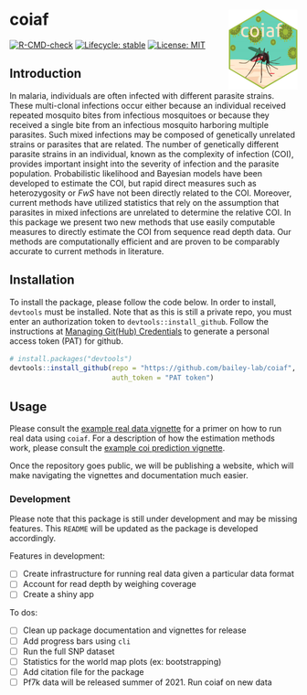 
<!-- README.md is generated from README.Rmd. Please edit that file -->

# coiaf <a href='https://bailey-lab.github.io/coiaf/'><img src='man/figures/logo.png' align="right" height="139" /></a>

<!-- badges: start -->

[![R-CMD-check](https://github.com/bailey-lab/coiaf/workflows/R-CMD-check/badge.svg)](https://github.com/bailey-lab/coiaf/actions)
[![Lifecycle:
stable](https://img.shields.io/badge/lifecycle-stable-brightgreen.svg)](https://www.tidyverse.org/lifecycle/#stable)
[![License:
MIT](https://img.shields.io/badge/License-MIT-yellow.svg)](https://opensource.org/licenses/MIT)
<!-- badges: end -->

## Introduction

In malaria, individuals are often infected with different parasite
strains. These multi-clonal infections occur either because an
individual received repeated mosquito bites from infectious mosquitoes
or because they received a single bite from an infectious mosquito
harboring multiple parasites. Such mixed infections may be composed of
genetically unrelated strains or parasites that are related. The number
of genetically different parasite strains in an individual, known as the
complexity of infection (COI), provides important insight into the
severity of infection and the parasite population. Probabilistic
likelihood and Bayesian models have been developed to estimate the COI,
but rapid direct measures such as heterozygosity or *FwS* have not been
directly related to the COI. Moreover, current methods have utilized
statistics that rely on the assumption that parasites in mixed
infections are unrelated to determine the relative COI. In this package
we present two new methods that use easily computable measures to
directly estimate the COI from sequence read depth data. Our methods are
computationally efficient and are proven to be comparably accurate to
current methods in literature.

## Installation

To install the package, please follow the code below. In order to
install, `devtools` must be installed. Note that as this is still a
private repo, you must enter an authorization token to
`devtools::install_github`. Follow the instructions at [Managing
Git(Hub)
Credentials](https://usethis.r-lib.org/articles/articles/git-credentials.html)
to generate a personal access token (PAT) for github.

``` r
# install.packages("devtools")
devtools::install_github(repo = "https://github.com/bailey-lab/coiaf",
                         auth_token = "PAT token")
```

## Usage

Please consult the [example real data
vignette](https://github.com/bailey-lab/coiaf/blob/master/analysis/vignettes/example_real_data.Rmd)
for a primer on how to run real data using `coiaf`. For a description of
how the estimation methods work, please consult the [example coi
prediction
vignette](https://github.com/bailey-lab/coiaf/blob/master/analysis/vignettes/example_coi_prediction.Rmd).

Once the repository goes public, we will be publishing a website, which
will make navigating the vignettes and documentation much easier.

<!-- In order to run real data, please refer to the Articles drop down menu. Several -->
<!-- articles are provided which detail how the algorithm works, how data was  -->
<!-- simulated to test the algorithm, and importantly how to run real data. -->
<!-- A short example on running real data is included and outlines the necessary -->
<!-- data structure as well as the commands to run. -->

### Development

Please note that this package is still under development and may be
missing features. This `README` will be updated as the package is
developed accordingly.

Features in development:

-   [ ] Create infrastructure for running real data given a particular
    data format
-   [ ] Account for read depth by weighing coverage
-   [ ] Create a shiny app

To dos:

-   [ ] Clean up package documentation and vignettes for release
-   [ ] Add progress bars using `cli`
-   [ ] Run the full SNP dataset
-   [ ] Statistics for the world map plots (ex: bootstrapping)
-   [ ] Add citation file for the package
-   [ ] Pf7k data will be released summer of 2021. Run coiaf on new data
